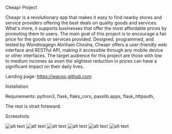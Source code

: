 Cheapr Project

Cheapr is a revolutionary app that makes it easy to find nearby stores and service providers offering the best deals on quality goods and services. What's more, it supports businesses that offer the most affordable prices by promoting them to users. The main goal of this project is to encourage a fair price for the goods or services provided. 
Designed, programmed, and tested by Wondmagegn Abriham Chosha, Cheapr offers a user-friendly web interface and RESTful API, making it accessible through any mobile device or other interfaces. 
The target audience for this project are those with low to medium incomes as even the slightest reduction in prices can have a significant impact on their daily lives.

Landing page: https://wacoo.github.com

Installation

Requirements: python3, flask, flaks_cors, passlib.apps, flask_httpauth,

The rest is strait foreward.

Screeshots

![alt text](https://drive.google.com/uc?id=10ivHjPXFVO1gni3ahx8t0hcX9lY9J5Hj)
![alt text](https://drive.google.com/uc?id=10i8azQZllkuL-KND1zyAyS3aWTHNDuxq)
![alt text](https://drive.google.com/uc?id=10hH9pImNIKa07nfAANwIop0FHjvUWSTX)
![alt text](https://drive.google.com/uc?id=10h5OdUce_XonWxkJ5lG9QtJiLMOC9oz8)
![alt text](https://drive.google.com/uc?id=10eMDkHU2NcrnT_uavozFC5XgdjekeYvE)
![alt text](https://drive.google.com/uc?id=10iOZtSrjlZcrzyyeO5PZpe9ClGxlmJTy)
